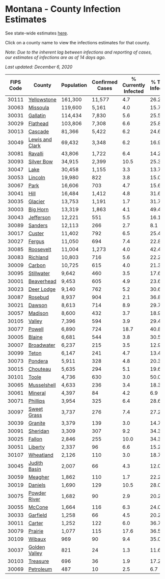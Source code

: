 # Montana - County Infection Estimates

See state-wide estimates [here](/infections/us-mt).

Click on a county name to view the infections estimates for that county.

*Note: Due to the inherent lag between infections and reporting of cases, our estimates of infections are as of 14 days ago.*

*Last updated: December 6, 2020*

|   FIPS Code |                             County |   Population |   Confirmed Cases |   % Currently Infected |   % Total Infected |
|-------------|------------------------------------|--------------|-------------------|------------------------|--------------------|
|       30111 |         [Yellowstone](yellowstone) |      161,300 |            11,577 |                    4.7 |               26.2 |
|       30063 |               [Missoula](missoula) |      119,600 |             5,161 |                    4.0 |               15.7 |
|       30031 |               [Gallatin](gallatin) |      114,434 |             7,830 |                    5.6 |               25.5 |
|       30029 |               [Flathead](flathead) |      103,806 |             7,308 |                    6.6 |               25.8 |
|       30013 |                 [Cascade](cascade) |       81,366 |             5,422 |                    6.2 |               24.6 |
|       30049 | [Lewis and Clark](lewis-and-clark) |       69,432 |             3,348 |                    6.2 |               16.9 |
|       30081 |                 [Ravalli](ravalli) |       43,806 |             1,722 |                    6.4 |               14.2 |
|       30093 |           [Silver Bow](silver-bow) |       34,915 |             2,399 |                   10.5 |               25.3 |
|       30047 |                       [Lake](lake) |       30,458 |             1,155 |                    3.3 |               13.7 |
|       30053 |                 [Lincoln](lincoln) |       19,980 |               822 |                    3.8 |               15.0 |
|       30067 |                       [Park](park) |       16,606 |               703 |                    4.7 |               15.6 |
|       30041 |                       [Hill](hill) |       16,484 |             1,412 |                    4.8 |               31.6 |
|       30035 |                 [Glacier](glacier) |       13,753 |             1,191 |                    1.7 |               31.7 |
|       30003 |               [Big Horn](big-horn) |       13,319 |             1,863 |                    4.1 |               49.4 |
|       30043 |             [Jefferson](jefferson) |       12,221 |               551 |                    5.5 |               16.1 |
|       30089 |                 [Sanders](sanders) |       12,113 |               266 |                    2.7 |                8.1 |
|       30017 |                   [Custer](custer) |       11,402 |               792 |                    6.5 |               25.4 |
|       30027 |                   [Fergus](fergus) |       11,050 |               694 |                    7.4 |               22.8 |
|       30085 |             [Roosevelt](roosevelt) |       11,004 |             1,273 |                    4.0 |               42.4 |
|       30083 |               [Richland](richland) |       10,803 |               716 |                    5.6 |               22.2 |
|       30009 |                   [Carbon](carbon) |       10,725 |               615 |                    4.0 |               21.3 |
|       30095 |           [Stillwater](stillwater) |        9,642 |               460 |                    3.5 |               17.6 |
|       30001 |           [Beaverhead](beaverhead) |        9,453 |               605 |                    4.9 |               23.6 |
|       30023 |           [Deer Lodge](deer-lodge) |        9,140 |               762 |                    5.2 |               30.6 |
|       30087 |                 [Rosebud](rosebud) |        8,937 |               904 |                    2.1 |               36.8 |
|       30021 |                   [Dawson](dawson) |        8,613 |               714 |                    8.9 |               29.7 |
|       30057 |                 [Madison](madison) |        8,600 |               432 |                    3.7 |               18.9 |
|       30105 |                   [Valley](valley) |        7,396 |               594 |                    3.9 |               29.4 |
|       30077 |                   [Powell](powell) |        6,890 |               724 |                   18.7 |               40.8 |
|       30005 |                   [Blaine](blaine) |        6,681 |               544 |                    3.8 |               30.5 |
|       30007 |           [Broadwater](broadwater) |        6,237 |               215 |                    3.5 |               12.9 |
|       30099 |                     [Teton](teton) |        6,147 |               241 |                    4.7 |               13.4 |
|       30073 |                 [Pondera](pondera) |        5,911 |               328 |                    4.8 |               20.3 |
|       30015 |               [Chouteau](chouteau) |        5,635 |               294 |                    5.1 |               19.6 |
|       30101 |                     [Toole](toole) |        4,736 |               630 |                    3.0 |               50.0 |
|       30065 |         [Musselshell](musselshell) |        4,633 |               236 |                    3.4 |               18.3 |
|       30061 |                 [Mineral](mineral) |        4,397 |                84 |                    4.2 |                6.9 |
|       30071 |               [Phillips](phillips) |        3,954 |               325 |                    6.4 |               28.6 |
|       30097 |         [Sweet Grass](sweet-grass) |        3,737 |               276 |                    7.4 |               27.2 |
|       30039 |                 [Granite](granite) |        3,379 |               139 |                    3.0 |               14.7 |
|       30091 |               [Sheridan](sheridan) |        3,309 |               307 |                    9.2 |               34.3 |
|       30025 |                   [Fallon](fallon) |        2,846 |               255 |                   10.0 |               34.3 |
|       30051 |                 [Liberty](liberty) |        2,337 |                96 |                    6.6 |               15.2 |
|       30107 |             [Wheatland](wheatland) |        2,126 |               110 |                    3.0 |               18.7 |
|       30045 |       [Judith Basin](judith-basin) |        2,007 |                66 |                    4.3 |               12.0 |
|       30059 |                 [Meagher](meagher) |        1,862 |               110 |                    1.7 |               22.2 |
|       30019 |                 [Daniels](daniels) |        1,690 |               129 |                   10.5 |               28.0 |
|       30075 |       [Powder River](powder-river) |        1,682 |                90 |                    2.9 |               20.2 |
|       30055 |                   [McCone](mccone) |        1,664 |               116 |                    6.3 |               24.0 |
|       30033 |               [Garfield](garfield) |        1,258 |                66 |                    4.5 |               20.2 |
|       30011 |                   [Carter](carter) |        1,252 |               122 |                    6.0 |               36.7 |
|       30079 |                 [Prairie](prairie) |        1,077 |               115 |                   17.6 |               36.5 |
|       30109 |                   [Wibaux](wibaux) |          969 |                90 |                    9.4 |               35.0 |
|       30037 |     [Golden Valley](golden-valley) |          821 |                24 |                    1.3 |               11.6 |
|       30103 |               [Treasure](treasure) |          696 |                36 |                    1.9 |               17.2 |
|       30069 |             [Petroleum](petroleum) |          487 |                10 |                    2.5 |                6.7 |